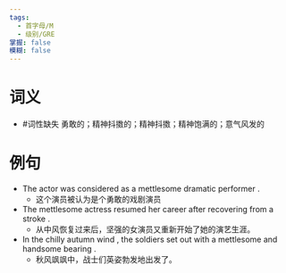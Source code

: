 ```yaml
---
tags:
  - 首字母/M
  - 级别/GRE
掌握: false
模糊: false
---
```

# 词义
- #词性缺失 勇敢的；精神抖擞的；精神抖擞；精神饱满的；意气风发的
# 例句
- The actor was considered as a mettlesome dramatic performer .
	- 这个演员被认为是个勇敢的戏剧演员
- The mettlesome actress resumed her career after recovering from a stroke .
	- 从中风恢复过来后，坚强的女演员又重新开始了她的演艺生涯。
- In the chilly autumn wind , the soldiers set out with a mettlesome and handsome bearing .
	- 秋风飒飒中，战士们英姿勃发地出发了。
